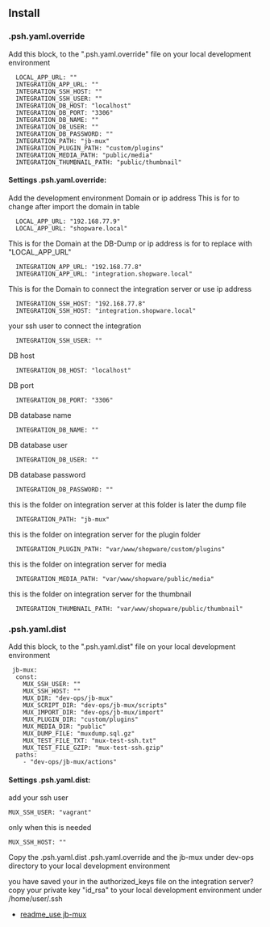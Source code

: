 ## Install 

### .psh.yaml.override
Add this block, to the ".psh.yaml.override" file on your local development environment 
```
  LOCAL_APP_URL: ""
  INTEGRATION_APP_URL: ""
  INTEGRATION_SSH_HOST: ""
  INTEGRATION_SSH_USER: ""
  INTEGRATION_DB_HOST: "localhost"
  INTEGRATION_DB_PORT: "3306"
  INTEGRATION_DB_NAME: ""
  INTEGRATION_DB_USER: ""
  INTEGRATION_DB_PASSWORD: ""
  INTEGRATION_PATH: "jb-mux"
  INTEGRATION_PLUGIN_PATH: "custom/plugins"
  INTEGRATION_MEDIA_PATH: "public/media"
  INTEGRATION_THUMBNAIL_PATH: "public/thumbnail"
```

#### Settings .psh.yaml.override:
Add the development environment Domain or ip address
This is for to change after import the domain in table 
```
  LOCAL_APP_URL: "192.168.77.9"
  LOCAL_APP_URL: "shopware.local"
```
 
This is for the Domain at the DB-Dump or ip address
is for to replace with "LOCAL_APP_URL"
```
  INTEGRATION_APP_URL: "192.168.77.8"
  INTEGRATION_APP_URL: "integration.shopware.local"
```

This is for the Domain to connect the integration server or use ip address
```
  INTEGRATION_SSH_HOST: "192.168.77.8"
  INTEGRATION_SSH_HOST: "integration.shopware.local"
```
your ssh user to connect the integration 
```
  INTEGRATION_SSH_USER: ""
```
DB host
```
  INTEGRATION_DB_HOST: "localhost"
```
DB port
```
  INTEGRATION_DB_PORT: "3306"
```
DB database name
```
  INTEGRATION_DB_NAME: ""
```
DB database user
```
  INTEGRATION_DB_USER: ""
```
DB database password
```
  INTEGRATION_DB_PASSWORD: ""
```
this is the folder on integration server at this folder is later the dump file
```
  INTEGRATION_PATH: "jb-mux"
```
this is the folder on integration server for the plugin folder 
```
  INTEGRATION_PLUGIN_PATH: "var/www/shopware/custom/plugins"
```
this is the folder on integration server for media
```
  INTEGRATION_MEDIA_PATH: "var/www/shopware/public/media"
```
this is the folder on integration server for the thumbnail
```
  INTEGRATION_THUMBNAIL_PATH: "var/www/shopware/public/thumbnail"
```

### .psh.yaml.dist
Add this block, to the ".psh.yaml.dist" file on your local development environment 
```
 jb-mux:
  const:
    MUX_SSH_USER: ""
    MUX_SSH_HOST: ""
    MUX_DIR: "dev-ops/jb-mux"
    MUX_SCRIPT_DIR: "dev-ops/jb-mux/scripts"
    MUX_IMPORT_DIR: "dev-ops/jb-mux/import"
    MUX_PLUGIN_DIR: "custom/plugins"
    MUX_MEDIA_DIR: "public"
    MUX_DUMP_FILE: "muxdump.sql.gz"
    MUX_TEST_FILE_TXT: "mux-test-ssh.txt"
    MUX_TEST_FILE_GZIP: "mux-test-ssh.gzip"
  paths:
    - "dev-ops/jb-mux/actions"
```

#### Settings .psh.yaml.dist:
add your ssh user 
```
MUX_SSH_USER: "vagrant"
```
only when this is needed
```
MUX_SSH_HOST: ""
```
Copy the .psh.yaml.dist .psh.yaml.override and the jb-mux under dev-ops directory 
to your local development environment 

you have saved your in the authorized_keys file on the integration server?
copy your private key "id_rsa" to your local development environment under /home/user/.ssh

* [readme_use jb-mux](usejbmuxthis.md)
 